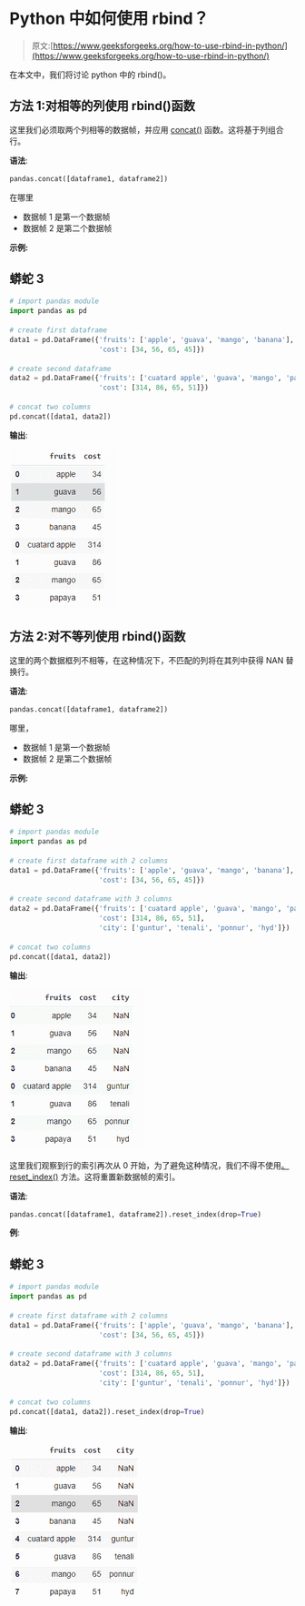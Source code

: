 # Python 中如何使用 rbind？

> 原文:[https://www.geeksforgeeks.org/how-to-use-rbind-in-python/](https://www.geeksforgeeks.org/how-to-use-rbind-in-python/)

在本文中，我们将讨论 python 中的 rbind()。

## 方法 1:对相等的列使用 rbind()函数

这里我们必须取两个列相等的数据帧，并应用 [concat()](https://www.geeksforgeeks.org/pandas-concat-function-in-python/) 函数。这将基于列组合行。

**语法**:

```py
pandas.concat([dataframe1, dataframe2])
```

在哪里

*   数据帧 1 是第一个数据帧
*   数据帧 2 是第二个数据帧

**示例:**

## 蟒蛇 3

```py
# import pandas module
import pandas as pd

# create first dataframe
data1 = pd.DataFrame({'fruits': ['apple', 'guava', 'mango', 'banana'],
                      'cost': [34, 56, 65, 45]})

# create second dataframe
data2 = pd.DataFrame({'fruits': ['cuatard apple', 'guava', 'mango', 'papaya'],
                      'cost': [314, 86, 65, 51]})

# concat two columns
pd.concat([data1, data2])
```

**输出**:

![](img/64a963f1a747d793332120ec0c8f104f.png)

## 方法 2:对不等列使用 rbind()函数

这里的两个数据框列不相等，在这种情况下，不匹配的列将在其列中获得 NAN 替换行。

**语法**:

```py
pandas.concat([dataframe1, dataframe2])
```

哪里，

*   数据帧 1 是第一个数据帧
*   数据帧 2 是第二个数据帧

**示例:**

## 蟒蛇 3

```py
# import pandas module
import pandas as pd

# create first dataframe with 2 columns
data1 = pd.DataFrame({'fruits': ['apple', 'guava', 'mango', 'banana'],
                      'cost': [34, 56, 65, 45]})

# create second dataframe with 3 columns
data2 = pd.DataFrame({'fruits': ['cuatard apple', 'guava', 'mango', 'papaya'],
                      'cost': [314, 86, 65, 51],
                      'city': ['guntur', 'tenali', 'ponnur', 'hyd']})

# concat two columns
pd.concat([data1, data2])
```

**输出**:

![](img/fa9fec98ceeb6560cda64eb3b652d97f.png)

这里我们观察到行的索引再次从 0 开始，为了避免这种情况，我们不得不使用[。reset_index()](https://www.geeksforgeeks.org/python-pandas-dataframe-reset_index/) 方法。这将重置新数据帧的索引。

**语法**:

```py
pandas.concat([dataframe1, dataframe2]).reset_index(drop=True)
```

**例**:

## 蟒蛇 3

```py
# import pandas module
import pandas as pd

# create first dataframe with 2 columns
data1 = pd.DataFrame({'fruits': ['apple', 'guava', 'mango', 'banana'],
                      'cost': [34, 56, 65, 45]})

# create second dataframe with 3 columns
data2 = pd.DataFrame({'fruits': ['cuatard apple', 'guava', 'mango', 'papaya'],
                      'cost': [314, 86, 65, 51],
                      'city': ['guntur', 'tenali', 'ponnur', 'hyd']})

# concat two columns
pd.concat([data1, data2]).reset_index(drop=True)
```

**输出**:

![](img/121a30b7c0b4a854297a24f288c2d1c9.png)
